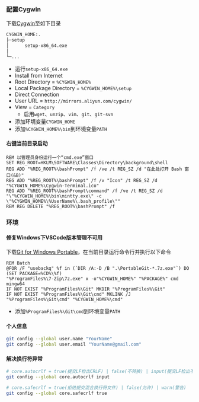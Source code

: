 <!-- ### Download
	- [Download Git](https://git-scm.com/downloads/)
	- [Download SourceTree](https://www.sourcetreeapp.com/)
-->

### 配置Cygwin

下载[Cygwin](https://cygwin.com/install.html)至如下目录

```txt
CYGWIN_HOME:.
├─setup
│      setup-x86_64.exe
│
└─...
```

- 运行`setup-x86_64.exe`
- Install from Internet
- Root Directory = `%CYGWIN_HOME%`
- Local Package Directory = `%CYGWIN_HOME%\setup`
- Direct Connection
- User URL = `http://mirrors.aliyun.com/cygwin/`
- View = `Category`
  - 启用`wget`、`unzip`、`vim`、`git`、`git-svn`
- 添加环境变量`CYGWIN_HOME`
- 添加`%CYGWIN_HOME%\bin`到环境变量`PATH`

#### 右键当前目录启动

```batch
REM 以管理员身份运行一个“cmd.exe”窗口
SET REG_ROOT=HKLM\SOFTWARE\Classes\Directory\background\shell
REG ADD "%REG_ROOT%\bashPrompt" /f /ve /t REG_SZ /d "在此处打开 Bash 窗口(&B)"
REG ADD "%REG_ROOT%\bashPrompt" /f /v "Icon" /t REG_SZ /d "%CYGWIN_HOME%\Cygwin-Terminal.ico"
REG ADD "%REG_ROOT%\bashPrompt\command" /f /ve /t REG_SZ /d "\"%CYGWIN_HOME%\bin\mintty.exe\" -c \"%CYGWIN_HOME%\%UserName%\.bash_profile\""
REM REG DELETE "%REG_ROOT%\bashPrompt" /f
```

<!--
#### 添加包管理器

```bash
# 右键“在此处打开 Bash 窗口(B)”
dumpDir=/tmp/dump$RANDOM; mkdir ${dumpDir}; pushd ${dumpDir}
wget https://github.com/transcode-open/apt-cyg/archive/master.zip
unzip master.zip; mv './apt-cyg-master/apt-cyg' '/bin/apt-get'
popd; rm -rf ${dumpDir}
apt-get list
```
-->

### 环境

#### 修复Windows下VSCode版本管理不可用

下载[Git for Windows Portable](https://git-scm.com/download/win)，在当前目录运行命令行并执行以下命令

```batch
REM Batch
@FOR /F "usebackq" %f in (`DIR /A:-D /B ".\PortableGit-*.7z.exe"`) DO (SET PACKAGE=%CD%\%f)
"%ProgramFiles%\7-Zip\7z.exe" x -o"%CYGWIN_HOME%" "%PACKAGE%" cmd mingw64
IF NOT EXIST "%ProgramFiles%\Git" MKDIR "%ProgramFiles%\Git"
IF NOT EXIST "%ProgramFiles%\Git\cmd" MKLINK /J "%ProgramFiles%\Git\cmd" "%CYGWIN_HOME%\cmd"
```

- 添加`%ProgramFiles%\Git\cmd`到环境变量`PATH`

#### 个人信息

<!--
zhmhbest
zhmhbest@gmail.com
-->

```bash
git config --global user.name "YourName"
git config --global user.email "YourName@gmail.com"
```

#### 解决换行符异常

```bash
# core.autocrlf = true(提交LF检出CRLF) | false(不转换) | input(提交LF检出不转换)
git config --global core.autocrlf input

# core.safecrlf = true(拒绝提交混合换行符文件) | false(允许) | warn(警告)
git config --global core.safecrlf true
```
